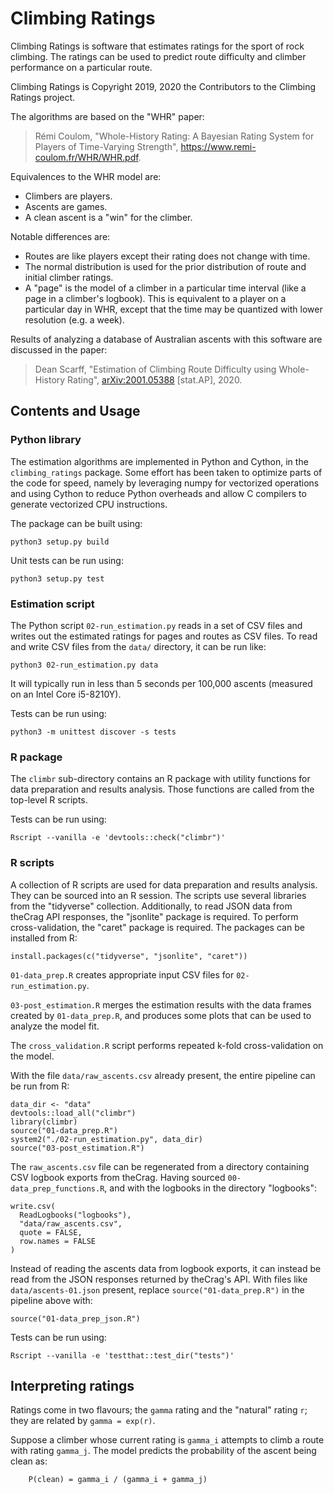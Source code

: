 # Climbing Ratings

Climbing Ratings is software that estimates ratings for the sport of rock climbing.  The ratings can be used to predict route difficulty and climber performance on a particular route.

Climbing Ratings is Copyright 2019, 2020 the Contributors to the Climbing Ratings project.

The algorithms are based on the "WHR" paper:

> Rémi Coulom, "Whole-History Rating: A Bayesian Rating System for Players of Time-Varying Strength", <https://www.remi-coulom.fr/WHR/WHR.pdf>.

Equivalences to the WHR model are:

-   Climbers are players.
-   Ascents are games.
-   A clean ascent is a "win" for the climber.

Notable differences are:

-   Routes are like players except their rating does not change with time.
-   The normal distribution is used for the prior distribution of route and initial climber ratings.
-   A "page" is the model of a climber in a particular time interval (like a page in a climber's logbook).  This is equivalent to a player on a particular day in WHR, except that the time may be quantized with lower resolution (e.g. a week).

Results of analyzing a database of Australian ascents with this software are discussed in the paper:

> Dean Scarff, "Estimation of Climbing Route Difficulty using Whole-History Rating", [arXiv:2001.05388](https://arxiv.org/abs/2001.05388) [stat.AP], 2020.

## Contents and Usage

### Python library

The estimation algorithms are implemented in Python and Cython, in the `climbing_ratings` package.  Some effort has been taken to optimize parts of the code for speed, namely by leveraging numpy for vectorized operations and using Cython to reduce Python overheads and allow C compilers to generate vectorized CPU instructions.

The package can be built using:

```
python3 setup.py build
```

Unit tests can be run using:

```
python3 setup.py test
```

### Estimation script

The Python script `02-run_estimation.py` reads in a set of CSV files and writes out the estimated ratings for pages and routes as CSV files.  To read and write CSV files from the `data/` directory, it can be run like:

```
python3 02-run_estimation.py data
```

It will typically run in less than 5 seconds per 100,000 ascents (measured on an Intel Core i5-8210Y).

Tests can be run using:

```
python3 -m unittest discover -s tests
```

### R package

The `climbr` sub-directory contains an R package with utility functions for data preparation and results analysis.  Those functions are called from the top-level R scripts.

Tests can be run using:

```
Rscript --vanilla -e 'devtools::check("climbr")'
```

### R scripts

A collection of R scripts are used for data preparation and results analysis.  They can be sourced into an R session.  The scripts use several libraries from the "tidyverse" collection.  Additionally, to read JSON data from theCrag API responses, the "jsonlite" package is required.  To perform cross-validation, the "caret" package is required.  The packages can be installed from R:

```
install.packages(c("tidyverse", "jsonlite", "caret"))
```

`01-data_prep.R` creates appropriate input CSV files for `02-run_estimation.py`.

`03-post_estimation.R` merges the estimation results with the data frames created by `01-data_prep.R`, and produces some plots that can be used to analyze the model fit.

The `cross_validation.R` script performs repeated k-fold cross-validation on the model.

With the file `data/raw_ascents.csv` already present, the entire pipeline can be run from R:

```
data_dir <- "data"
devtools::load_all("climbr")
library(climbr)
source("01-data_prep.R")
system2("./02-run_estimation.py", data_dir)
source("03-post_estimation.R")
```

The `raw_ascents.csv` file can be regenerated from a directory containing CSV logbook exports from theCrag.  Having sourced `00-data_prep_functions.R`, and with the logbooks in the directory "logbooks":

```
write.csv(
  ReadLogbooks("logbooks"),
  "data/raw_ascents.csv",
  quote = FALSE,
  row.names = FALSE
)
```

Instead of reading the ascents data from logbook exports, it can instead be read from the JSON responses returned by theCrag's API.  With files like `data/ascents-01.json` present, replace `source("01-data_prep.R")` in the pipeline above with:

```
source("01-data_prep_json.R")
```

Tests can be run using:

```
Rscript --vanilla -e 'testthat::test_dir("tests")'
```

## Interpreting ratings

Ratings come in two flavours; the `gamma` rating and the "natural" rating `r`; they are related by `gamma = exp(r)`.

Suppose a climber whose current rating is `gamma_i` attempts to climb a route with rating `gamma_j`.  The model predicts the probability of the ascent being clean as:

```
    P(clean) = gamma_i / (gamma_i + gamma_j)
```
